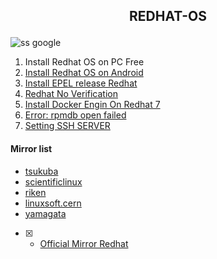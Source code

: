 <h2><p align="center">REDHAT-OS</p></h2>

![ss google](https://i0.wp.com/www.webpronews.com/wp-content/uploads/2023/06/Red-Hat-Logo-1.jpg)
1. Install Redhat OS on PC Free
2. [Install Redhat OS on Android](https://github.com/Noobieta-Gamerz/Termux/blob/main/Redhat/doc/install-redhat_on_android.md)
3. [Install EPEL release Redhat](#)
4. [Redhat No Verification](https://github.com/Noobieta-Gamerz/Termux/blob/main/Redhat/Redhat-without-verify-subscribe.md)
5. [Install Docker Engin On Redhat 7](https://github.com/Noobieta-Gamerz/Termux/blob/main/Redhat/Install%20Docker%20Engine%20on%20RedhatOS.md)
6. [Error: rpmdb open failed](#)
7. [Setting SSH SERVER](#)

#### Mirror list
* [tsukuba](http://ftp.tsukuba.wide.ad.jp/Linux/)
*  [scientificlinux](http://ftp.scientificlinux.org/linux/scientific/)
*  [riken](http://ftp.riken.jp/Linux/scientific/)
*  [linuxsoft.cern](http://linuxsoft.cern.ch/scientific/)
*  [yamagata](http://ftp.yz.yamagata-u.ac.jp/pub/linux/)
- [x] *  [Official Mirror Redhat](https://cdn-ubi.redhat.com/content/public/ubi)
